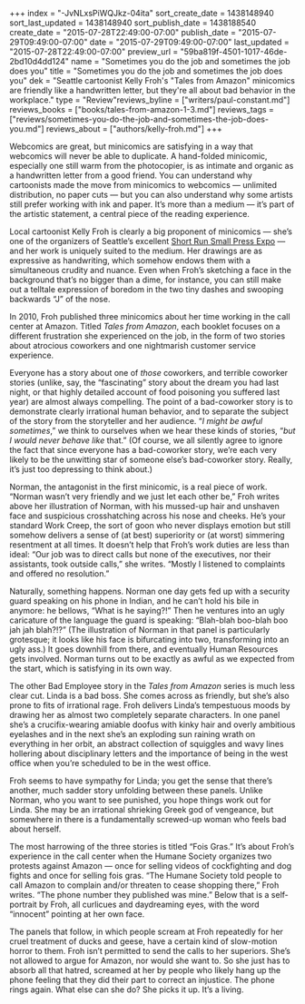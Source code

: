 +++
index = "-JvNLxsPiWQJkz-04ita"
sort_create_date = 1438148940
sort_last_updated = 1438148940
sort_publish_date = 1438188540
create_date = "2015-07-28T22:49:00-07:00"
publish_date = "2015-07-29T09:49:00-07:00"
date = "2015-07-29T09:49:00-07:00"
last_updated = "2015-07-28T22:49:00-07:00"
preview_url = "59ba819f-4501-1017-46de-2bd10d4dd124"
name = "Sometimes you do the job and sometimes the job does you"
title = "Sometimes you do the job and sometimes the job does you"
dek = "Seattle cartoonist Kelly Froh's \"Tales from Amazon\" minicomics are friendly like a handwritten letter, but they're all about bad behavior in the workplace."
type = "Review"reviews_byline = ["writers/paul-constant.md"]
reviews_books = ["books/tales-from-amazon-1-3.md"]
reviews_tags = ["reviews/sometimes-you-do-the-job-and-sometimes-the-job-does-you.md"]
reviews_about = ["authors/kelly-froh.md"]
+++

Webcomics are great, but minicomics are satisfying in a way that webcomics will never be able to duplicate. A hand-folded minicomic, especially one still warm from the photocopier, is as intimate and organic as a handwritten letter from a good friend. You can understand why cartoonists made the move from minicomics to webcomics — unlimited distribution, no paper cuts — but you can also understand why some artists still prefer working with ink and paper. It’s more than a medium — it’s part of the artistic statement, a central piece of the reading experience.

Local cartoonist Kelly Froh is clearly a big proponent of minicomics — she’s one of the organizers of Seattle’s excellent [Short Run Small Press Expo](http://www.shortrun.org/) — and her work is uniquely suited to the medium. Her drawings are as expressive as handwriting, which somehow endows them with a simultaneous crudity and nuance. Even when Froh’s sketching a face in the background that’s no bigger than a dime, for instance, you can still make out a telltale expression of boredom in the two tiny dashes and swooping backwards “J” of the nose. 

In 2010, Froh published three minicomics about her time working in the call center at Amazon. Titled *Tales from Amazon*, each booklet focuses on a different frustration she experienced on the job, in the form of two stories about atrocious coworkers and one nightmarish customer service experience. 

Everyone has a story about one of *those* coworkers, and terrible coworker stories (unlike, say, the “fascinating” story about the dream you had last night, or that highly detailed account of food poisoning you suffered last year) are almost always compelling. The point of a bad-coworker story is to demonstrate clearly irrational human behavior, and to separate the subject of the story from the storyteller and her audience. “*I might be awful sometimes*,” we think to ourselves when we hear these kinds of stories, “*but I would never behave like* that.” (Of course, we all silently agree to ignore the fact that since everyone has a bad-coworker story, we’re each very likely to be the unwitting star of someone else’s bad-coworker story. Really, it’s just too depressing to think about.)

Norman, the antagonist in the first minicomic, is a real piece of work. “Norman wasn’t very friendly and we just let each other be,” Froh writes above her illustration of Norman, with his mussed-up hair and unshaven face and suspicious crosshatching across his nose and cheeks. He’s your standard Work Creep, the sort of goon who never displays emotion but still somehow delivers a sense of (at best) superiority or (at worst) simmering resentment at all times. It doesn’t help that Froh’s work duties are less than ideal: “Our job was to direct calls but none of the executives, nor their assistants, took outside calls,” she writes. “Mostly I listened to complaints and offered no resolution.” 

Naturally, something happens. Norman one day gets fed up with a security guard speaking on his phone in Indian, and he can’t hold his bile in anymore: he bellows, “What is he saying?!” Then he ventures into an ugly caricature of the language the guard is speaking: “Blah-blah boo-blah boo jah jah blah?!?” (The illustration of Norman in that panel is particularly grotesque; it looks like his face is bifurcating into two, transforming into an ugly ass.) It goes downhill from there, and eventually Human Resources gets involved. Norman turns out to be exactly as awful as we expected from the start, which is satisfying in its own way.

The other Bad Employee story in the *Tales from Amazon* series is much less clear cut. Linda is a bad boss. She comes across as friendly, but she’s also prone to fits of irrational rage. Froh delivers Linda’s tempestuous moods by drawing her as almost two completely separate characters. In one panel she’s a crucifix-wearing amiable doofus with kinky hair and overly ambitious eyelashes and in the next she’s an exploding sun raining wrath on everything in her orbit, an abstract collection of squiggles and wavy lines hollering about disciplinary letters and the importance of being in the west office when you’re scheduled to be in the west office. 

Froh seems to have sympathy for Linda; you get the sense that there’s another, much sadder story unfolding between these panels. Unlike Norman, who you want to see punished, you hope things work out for Linda. She may be an irrational shrieking Greek god of vengeance, but somewhere in there is a fundamentally screwed-up woman who feels bad about herself.

The most harrowing of the three stories is titled “Fois Gras.” It’s about Froh’s experience in the call center when the Humane Society organizes two protests against Amazon — once for selling videos of cockfighting and dog fights and once for selling fois gras. “The Humane Society told people to call Amazon to complain and/or threaten to cease shopping there,” Froh writes. “The phone number they published was mine.” Below that is a self-portrait by Froh, all curlicues and daydreaming eyes, with the word “innocent” pointing at her own face.

The panels that follow, in which people scream at Froh repeatedly for her cruel treatment of ducks and geese, have a certain kind of slow-motion horror to them. Froh isn’t permitted to send the calls to her superiors. She’s not allowed to argue for Amazon, nor would she want to. So she just has to absorb all that hatred, screamed at her by people who likely hang up the phone feeling that they did their part to correct an injustice. The phone rings again. What else can she do? She picks it up. It’s a living. 